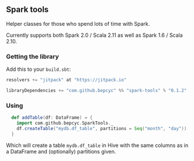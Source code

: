 ## Spark tools
Helper classes for those who spend lots of time with Spark.

Currently supports both Spark 2.0 / Scala 2.11 as well as Spark 1.6 / Scala 2.10.

### Getting the library
Add this to your `build.sbt`:

```scala
resolvers += "jitpack" at "https://jitpack.io"

libraryDependencies += "com.github.bepcyc" %% "spark-tools" % "0.1.2"
```

### Using

```scala
  def addTable(df: DataFrame) = {
    import com.github.bepcyc.SparkTools._
    df.createTable("mydb.df_table", partitions = Seq("month", "day"))
  }
```

Which will create a table `mydb.df_table` in Hive with the same columns as in a DataFrame and (optionally) partitions given.
